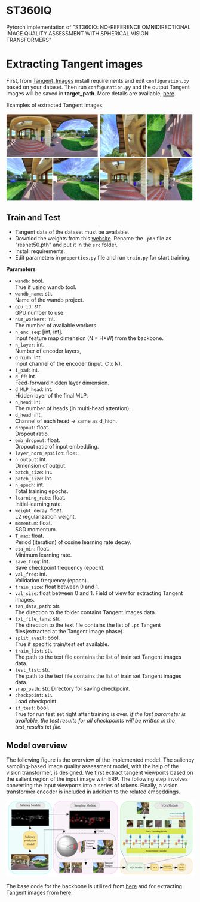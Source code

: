 # ST360IQ
Pytorch implementation of "ST360IQ: NO-REFERENCE OMNIDIRECTIONAL IMAGE QUALITY ASSESSMENT WITH SPHERICAL VISION TRANSFORMERS"

# Extracting Tangent images

 First, from [Tangent_Images](https://github.com/Nafiseh-Tofighi/ST360IQ/tree/main/Tangent_Image) install requirements and edit `configuration.py` based on your dataset. Then run `configuration.py` and the output Tangent images will be saved in **target_path**. More details are available, [here](https://github.com/Nafiseh-Tofighi/ST360IQ/blob/main/Tangent_Image/README.md).
 
Examples of extracted Tangent images.

[<img src="https://github.com/Nafiseh-Tofighi/ST360IQ/blob/main/Images/oiqa_tan%2Bdis.png" width="500"/>](https://github.com/Nafiseh-Tofighi/ST360IQ/blob/main/Images/oiqa_tan%2Bdis.png)

## Train and Test

 - Tangent data of the dataset must be available.
 - Downlod the weights from this [website](https://download.pytorch.org/models/resnet50-0676ba61.pth). Rename the `.pth` file as "resnet50.pth" and put it in the `src` folder.
 - Install requirements.
 - Edit parameters in `properties.py` file and run `train.py` for start training.


**Parameters**
- `wandb`: bool.  
True if using wandb tool.
- `wandb_name`: str.  
Name of the wandb project.
- `gpu_id`: str.  
GPU number to use.
- `num_workers`: int.  
The number of available workers.
- `n_enc_seq`: [int, int].  
Input feature map dimension (N = H*W) from the backbone.
- `n_layer`: int.  
Number of encoder layers,
- `d_hidn`: int.  
Input channel of the encoder (input: C x N).
- `i_pad`: int.
- `d_ff`: int.  
Feed-forward hidden layer dimension.
- `d_MLP_head`: int.  
Hidden layer of the final MLP.
- `n_head`: int.  
The number of heads (in multi-head attention).
- `d_head`: int.  
Channel of each head -> same as d_hidn.
- `dropout`: float.  
Dropout ratio.
- `emb_dropout`: float.  
Dropout ratio of input embedding.
- `layer_norm_epsilon`: float.  
- `n_output`: int.  
Dimension of output.
- `batch_size`: int.
- `patch_size`: int.
- `n_epoch`: int.  
Total training epochs.
- `learning_rate`: float.  
Initial learning rate.
- `weight_decay`: float.  
L2 regularization weight.
- `momentum`: float.  
SGD momentum.
- `T_max`: float.  
Period (iteration) of cosine learning rate decay.
- `eta_min`: float.  
Minimum learning rate.
- `save_freq`: int.  
Save checkpoint frequency (epoch).
- `val_freq`: int.  
Validation frequency (epoch).
- `train_size`: float between 0 and 1.
- `val_size`: float between 0 and 1.
Field of view for extracting Tangent images.
- `tan_data_path`: str.  
The direction to the folder contains Tangent images data.
- `txt_file_tans`: str.  
The direction to the text file contains the list of `.pt` Tangent files(extracted at the Tangent image phase).
- `split_avail`: bool.  
True if specific train/test set available.
- `train_list`: str.  
The path to the text file contains the list of train set Tangent images data.
- `test_list`: str.  
The path to the text file contains the list of train set Tangent images data.
- `snap_path`: str.
Directory for saving checkpoint.
- `checkpoint`: str.  
Load checkpoint.
- `if_test`: bool.  
True for run test set right after training is over.
*If the last parameter is available, the test results for all checkpoints will be written in the test_results.txt file.*

## Model overview

The following figure is the overview of the implemented model. The saliency sampling-based image quality assessment model, with the help of the vision transformer, is designed. We first extract tangent viewports based on the salient region of the input image with ERP. The following step involves converting the input viewports into a series of tokens. Finally, a vision transformer encoder is included in addition to the related embeddings.

[<img src="https://github.com/Nafiseh-Tofighi/ST360IQ/blob/main/Images/Overview.png"/>](https://github.com/Nafiseh-Tofighi/ST360IQ/blob/main/Images/Overview.png)

The base code for the backbone is utilized from [here](https://github.com/anse3832/MUSIQ/tree/f7e45268da2af7c883f310fa48dd7180ad4dc39e) and for extracting Tangent images from [here](https://github.com/yuyanli0831/OmniFusion/tree/main/equi_pers).
